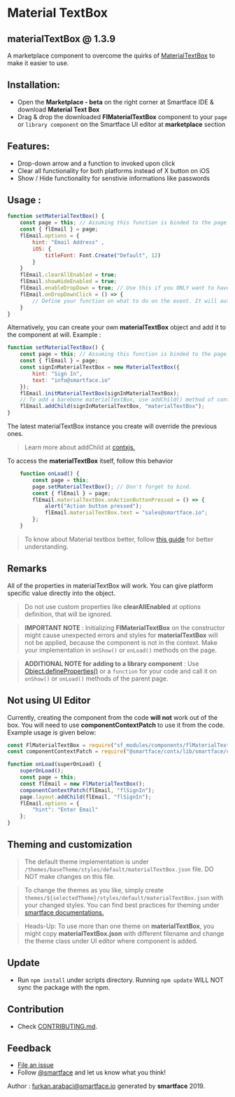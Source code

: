 # Material TextBox
## materialTextBox @ 1.3.9

A marketplace component to overcome the quirks of [MaterialTextBox](http://ref.smartface.io/#!/api/UI.MaterialTextBox) to make it easier to use.

## Installation: 
- Open the **Marketplace - beta** on the right corner at Smartface IDE & download **Material Text Box**
- Drag & drop the downloaded **FlMaterialTextBox** component to your `page` or `library component` on the Smartface UI editor at **marketplace** section

## Features:
- Drop-down arrow and a function to invoked upon click
- Clear all functionality for both platforms instead of X button on iOS
- Show / Hide functionality for senstivie informations like passwords

## Usage : 
```javascript
function setMaterialTextBox() {
    const page = this; // Assuming this function is binded to the page.
    const { flEmail } = page;
    flEmail.options = { 
        hint: "Email Address" ,
        iOS: {
            titleFont: Font.Create("Default", 12)
        }
    }
    flEmail.clearAllEnabled = true;
    flEmail.showHideEnabled = true;
    flEmail.enableDropDown = true; // Use this if you ONLY want to have the icon.
    flEmail.onDropDownClick = () => {
        // Define your function on what to do on the event. It will automatically add the image, therefore, no need to toggle enableDropDown if this is used.
    }
}
```

Alternatively, you can create your own **materialTextBox** object and add it to the component at will. Example :

```javascript
function setMaterialTextBox() {
    const page = this; // Assuming this function is binded to the page.
    const { flEmail } = page;
    const signInMaterialTextBox = new MaterialTextBox({
        hint: "Sign In",
        text: "info@smartface.io"
    });
    flEmail.initMaterialTextBox(signInMaterialTextBox);
    // To add a barebone materialTextBox, use addChild() method of contx.
    flEmail.addChild(signInMaterialTextBox, "materialTextBox");
}
```
The latest materialTextBox instance you create will override the previous ones.

> Learn more about addChild at [contxjs.](https://github.com/smartface/contxjs)

To access the **materialTextBox** itself, follow this behavior
```javascript
    function onLoad() {
        const page = this;
        page.setMaterialTextBox(); // Don't forget to bind.
        const { flEmail } = page;
        flEmail.materialTextBox.onActionButtonPressed = () => {
            alert("Action button pressed");
            flEmail.materialTextBox.text = "sales@smartface.io";
        };
    }
```

> To know about Material textbox better, follow [this guide](https://developer.smartface.io/docs/materialtextbox) for better understanding.

## Remarks
All of the properties in materialTextBox will work. You can give platform specific value directly into the object.

> Do not use custom properties like **clearAllEnabled** at options definition, that will be ignored.

> **IMPORTANT NOTE** : Initializing **FlMaterialTextBox** on the constructor might cause unexpected errors and styles for **materialTextBox** will not be applied, because the component is not in the context. Make your implementation in `onShow()` or `onLoad()` methods on the page.

> **ADDITIONAL NOTE for adding to a library component** : Use [Object.defineProperties()](https://developer.mozilla.org/en-US/docs/Web/JavaScript/Reference/Global_Objects/Object/defineProperties) or a `function` for your code and call it on `onShow()` or `onLoad()` methods of the parent page.

## Not using UI Editor
Currently, creating the component from the code **will not** work out of the box. You will need to use **componentContextPatch** to use it from the code. Example usage is given below: 

```javascript
const FlMaterialTextBox = require("sf_modules/components/flMaterialTextBox");
const componentContextPatch = require("@smartface/contx/lib/smartface/componentContextPatch");

function onLoad(superOnLoad) {
    superOnLoad();
    const page = this;
    const flEmail = new FlMaterialTextBox();
    componentContextPatch(flEmail, "flSignIn");
    page.layout.addChild(flEmail, "flSignIn");
    flEmail.options = { 
        "hint": "Enter Email"
    };
}
```

## Theming and customization

> The default theme implementation is under `/themes/baseTheme/styles/default/materialTextBox.json` file. DO NOT make changes on this file.

> To change the themes as you like, simply create `themes/${selectedTheme}/styles/default/materialTextBox.json` with your changed styles. You can find best practices for theming under [smartface documentations.](https://developer.smartface.io/docs/using-themes-in-apps)

> Heads-Up: To use more than one theme on **materialTextBox**, you might copy **materialTextBox.json** with different filename and change the theme class under UI editor where component is added.

## Update
- Run `npm install` under scripts directory. Running `npm update` WILL NOT sync the package with the npm.

## Contribution
- Check [CONTRIBUTING.md](https://github.com/smartface/component-materialtextbox/blob/master/CONTRIBUTING.md).

## Feedback
* [File an issue](https://github.com/smartface/component-materialTextBox/issues)
* Follow [@smartface](https://twitter.com/smartface_io) and let us know what you think!

Author : furkan.arabaci@smartface.io
generated by **smartface** 2019.
    